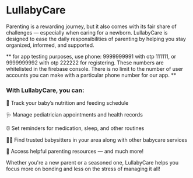 # LullabyCare

Parenting is a rewarding journey, but it also comes with its fair share of challenges — especially when caring for a newborn. LullabyCare is designed to ease the daily responsibilities of parenting by helping you stay organized, informed, and supported.

** for app testing purposes, use phone: 9999999991 with otp 111111, or 9999999992 with otp 222222 for registering. These numbers are whitelisted in the firebase console. There is no limit to the number of user accounts you can make with a particular phone number for our app. **

### With LullabyCare, you can:
  🍼 Track your baby’s nutrition and feeding schedule 
  
  🩺 Manage pediatrician appointments and health records
  
  ⏰ Set reminders for medication, sleep, and other routines

  🧑‍🍼 Find trusted babysitters in your area along with other babycare services
  
  📘 Access helpful parenting resources — and much more!

 
 Whether you're a new parent or a seasoned one, LullabyCare helps you focus more on bonding and less on the stress of managing it all!
